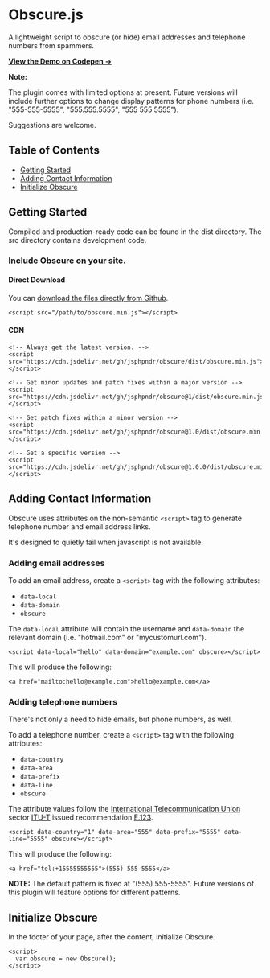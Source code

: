# Obscure.js

A lightweight script to obscure (or hide) email addresses and telephone numbers from spammers.

<strong><a href="https://codepen.io/jsphpndr/pen/yLJWqqd" target="blank" rel="noopener">View the Demo on Codepen →</a></strong>

**Note:** 

The plugin comes with limited options at present. Future versions will include further options to change display patterns for phone numbers (i.e. "555-555-5555", "555.555.5555", "555 555 5555").

Suggestions are welcome.

## Table of Contents

* [Getting Started](#getting-started)
* [Adding Contact Information](#adding-contact-information)
* [Initialize Obscure](#intialize-obscure)

## Getting Started

Compiled and production-ready code can be found in the dist directory. The src directory contains development code.

### Include Obscure on your site.

#### Direct Download

You can [download the files directly from Github](https://github.com/jsphpndr/obscurejs/archive/v1.0.0.zip).

```
<script src="/path/to/obscure.min.js"></script>

```

#### CDN

```
<!-- Always get the latest version. -->
<script src="https://cdn.jsdelivr.net/gh/jsphpndr/obscure/dist/obscure.min.js"></script>

<!-- Get minor updates and patch fixes within a major version -->
<script src="https://cdn.jsdelivr.net/gh/jsphpndr/obscure@1/dist/obscure.min.js"></script>

<!-- Get patch fixes within a minor version -->
<script src="https://cdn.jsdelivr.net/gh/jsphpndr/obscure@1.0/dist/obscure.min.js"></script>

<!-- Get a specific version -->
<script src="https://cdn.jsdelivr.net/gh/jsphpndr/obscure@1.0.0/dist/obscure.min.js"></script>

```

<!-- #### NPM

Coming soon. -->

## Adding Contact Information

Obscure uses attributes on the non-semantic `<script>` tag to generate telephone number and email address links.

It's designed to quietly fail when javascript is not available.

### Adding email addresses

To add an email address, create a `<script>` tag with the following attributes:

* `data-local`
* `data-domain`
* `obscure`

The `data-local` attribute will contain the username and `data-domain` the relevant domain (i.e. "hotmail.com" or "mycustomurl.com").

```
<script data-local="hello" data-domain="example.com" obscure></script>

```

This will produce the following:

```
<a href="mailto:hello@example.com">hello@example.com</a>

```

### Adding telephone numbers

There's not only a need to hide emails, but phone numbers, as well.

To add a telephone number, create a `<script>` tag with the following attributes:

* `data-country`
* `data-area`
* `data-prefix`
* `data-line`
* `obscure`

The attribute values follow the <a href="https://en.wikipedia.org/wiki/International_Telecommunication_Union" target="_blank" rel="noopener">International Telecommunication Union</a> sector <a href="https://en.wikipedia.org/wiki/ITU-T" target="_blank" rel="noopener">ITU-T</a> issued recommendation <a href="https://en.wikipedia.org/wiki/E.123" target="_blank" rel="noopener">E.123</a>.

```
<script data-country="1" data-area="555" data-prefix="5555" data-line="5555" obscure></script>

```

This will produce the following:

```
<a href="tel:+15555555555">(555) 555-5555</a>

```

**NOTE:** The default pattern is fixed at "(555) 555-5555". Future versions of this plugin will feature options for different patterns.

## Initialize Obscure

In the footer of your page, after the content, initialize Obscure.

```
<script>
  var obscure = new Obscure();
</script>

```
